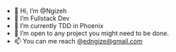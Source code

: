 - 👋 Hi, I’m @Ngizeh
- 👀 I’m Fullstack Dev
- 🌱 I’m currently TDD in Phoenix
- 💞️ I’m open to any project you might need to be done.
- 📫 You can me reach @edngize@gmail.com

<!---
Ngizeh/Ngizeh is a ✨ special ✨ repository because its `README.md` (this file) appears on your GitHub profile.
You can click the Preview link to take a look at your changes.
--->
